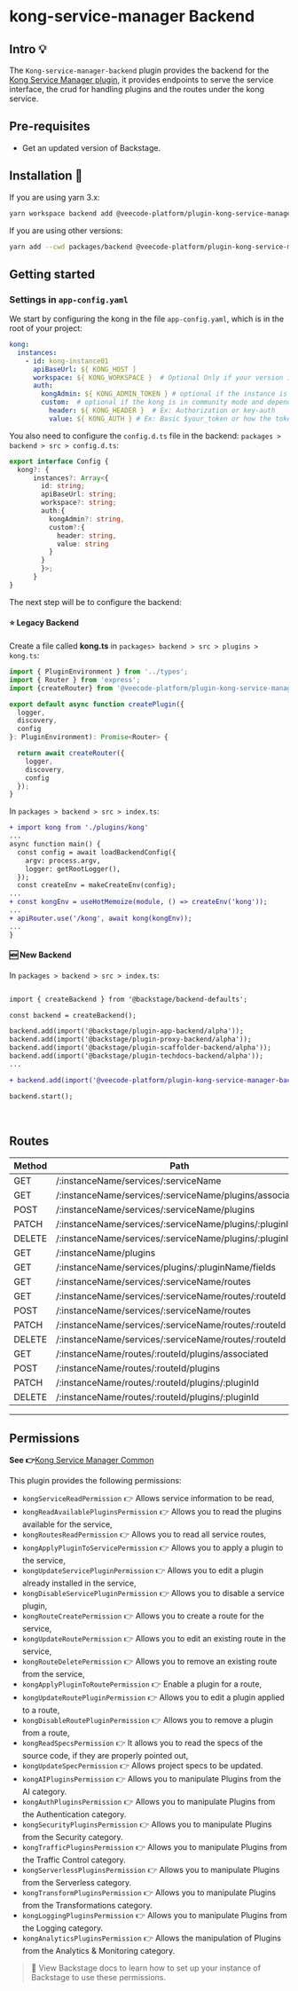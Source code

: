 # kong-service-manager Backend

## Intro 💡

The `Kong-service-manager-backend` plugin provides the backend for the [Kong Service Manager plugin](https://github.com/veecode-platform/platform-backstage-plugins/tree/master/plugins/kong-service-manager),
it provides endpoints to serve the service interface, the crud for handling plugins and the routes under the kong service.

## Pre-requisites

- Get an updated version of Backstage.
  

## Installation 🔧


If you are using yarn 3.x:

```bash
yarn workspace backend add @veecode-platform/plugin-kong-service-manager-backend
```

If you are using other versions:

```bash
yarn add --cwd packages/backend @veecode-platform/plugin-kong-service-manager-backend
```


## Getting started

### Settings in `app-config.yaml`

We start by configuring the kong in the file `app-config.yaml`, which is in the root of your project:

```yaml
kong:
  instances:
    - id: kong-instance01
      apiBaseUrl: ${ KONG_HOST ]
      workspace: ${ KONG_WORKSPACE }  # Optional Only if your version is enterprise
      auth:
        kongAdmin: ${ KONG_ADMIN_TOKEN } # optional if the instance is enterprise
        custom:  # optional if the kong is in community mode and depending on the authentication used
          header: ${ KONG_HEADER }  # Ex: Authorization or key-auth
          value: ${ KONG_AUTH } # Ex: Basic $your_token or how the token is added depending on the approach
   ```

You also need to configure the `config.d.ts` file in the backend:
`packages > backend > src > config.d.ts`:

```ts
export interface Config {
  kong?: {
      instances?: Array<{
        id: string;
        apiBaseUrl: string;
        workspace?: string;
        auth:{
          kongAdmin?: string,
          custom?:{
            header: string,
            value: string
          }
        }
        }>;
      }
}
```


The next step will be to configure the backend:

#### ⭐ Legacy Backend

Create a file called **kong.ts** in `packages> backend > src > plugins > kong.ts`:

```ts
import { PluginEnvironment } from '../types';
import { Router } from 'express';
import {createRouter} from '@veecode-platform/plugin-kong-service-manager-backend';

export default async function createPlugin({
  logger,
  discovery,
  config
}: PluginEnvironment): Promise<Router> {

  return await createRouter({
    logger,
    discovery,
    config
  });
}
```
In `packages > backend > src > index.ts`:

```diff
+ import kong from './plugins/kong'
...
async function main() {
  const config = await loadBackendConfig({
    argv: process.argv,
    logger: getRootLogger(),
  });
  const createEnv = makeCreateEnv(config);
...
+ const kongEnv = useHotMemoize(module, () => createEnv('kong'));
...
+ apiRouter.use('/kong', await kong(kongEnv));
...
}
```

#### 🆕 New Backend

In `packages > backend > src > index.ts`:

```diff

import { createBackend } from '@backstage/backend-defaults';

const backend = createBackend();

backend.add(import('@backstage/plugin-app-backend/alpha'));
backend.add(import('@backstage/plugin-proxy-backend/alpha'));
backend.add(import('@backstage/plugin-scaffolder-backend/alpha'));
backend.add(import('@backstage/plugin-techdocs-backend/alpha'));
...

+ backend.add(import('@veecode-platform/plugin-kong-service-manager-backend'));

backend.start();
```

<br>


## Routes

| Method | Path                                                     | Endpoint                                                                                     |
|--------|----------------------------------------------------------|----------------------------------------------------------------------------------------------|
| GET    | /:instanceName/services/:serviceName                     | backendBaseUrl/api/kong/:instanceName/services/:serviceName                                   |
| GET    | /:instanceName/services/:serviceName/plugins/associated  | backendBaseUrl/api/kong/:instanceName/services/:serviceName/plugins/associated               |
| POST   | /:instanceName/services/:serviceName/plugins             | backendBaseUrl/api/kong/:instanceName/services/:serviceName/plugins                           |
| PATCH  | /:instanceName/services/:serviceName/plugins/:pluginId   | backendBaseUrl/api/kong/:instanceName/services/:serviceName/plugins/:pluginId                 |
| DELETE | /:instanceName/services/:serviceName/plugins/:pluginId   | backendBaseUrl/api/kong/:instanceName/services/:serviceName/plugins/:pluginId                 |
| GET    | /:instanceName/plugins                                   | backendBaseUrl/api/kong/:instanceName/plugins                                                |
| GET    | /:instanceName/services/plugins/:pluginName/fields       | backendBaseUrl/api/kong/:instanceName/services/plugins/:pluginName/fields                     |
| GET    | /:instanceName/services/:serviceName/routes              | backendBaseUrl/api/kong/:instanceName/services/:serviceName/routes                            |
| GET    | /:instanceName/services/:serviceName/routes/:routeId     | backendBaseUrl/api/kong/:instanceName/services/:serviceName/routes/:routeId                   |
| POST   | /:instanceName/services/:serviceName/routes              | backendBaseUrl/api/kong/:instanceName/services/:serviceName/routes                            |
| PATCH  | /:instanceName/services/:serviceName/routes/:routeId     | backendBaseUrl/api/kong/:instanceName/services/:serviceName/routes/:routeId                   |
| DELETE | /:instanceName/services/:serviceName/routes/:routeId     | backendBaseUrl/api/kong/:instanceName/services/:serviceName/routes/:routeId                   |
| GET    | /:instanceName/routes/:routeId/plugins/associated        | backendBaseUrl/api/kong/:instanceName/routes/:routeId/plugins/associated                      |
| POST   | /:instanceName/routes/:routeId/plugins                   | backendBaseUrl/api/kong/:instanceName/routes/:routeId/plugins                                 |
| PATCH  | /:instanceName/routes/:routeId/plugins/:pluginId         | backendBaseUrl/api/kong/:instanceName/routes/:routeId/plugins/:pluginId                       |
| DELETE | /:instanceName/routes/:routeId/plugins/:pluginId         | backendBaseUrl/api/kong/:instanceName/routes/:routeId/plugins/:pluginId                       |




---


## Permissions

**See 👉**[Kong Service Manager Common](https://github.com/veecode-platform/platform-backstage-plugins/blob/kong-feature-permission/plugins/kong-service-manager-common/README.md)

This plugin provides the following permissions:

- `kongServiceReadPermission` 👉 Allows service information to be read,
- `kongReadAvailablePluginsPermission` 👉 Allows you to read the plugins available for the service,
- `kongRoutesReadPermission` 👉 Allows you to read all service routes,
- `kongApplyPluginToServicePermission` 👉 Allows you to apply a plugin to the service,
- `kongUpdateServicePluginPermission` 👉 Allows you to edit a plugin already installed in the service,
- `kongDisableServicePluginPermission` 👉 Allows you to disable a service plugin,
- `kongRouteCreatePermission` 👉 Allows you to create a route for the service,
- `kongUpdateRoutePermission` 👉 Allows you to edit an existing route in the service,
- `kongRouteDeletePermission` 👉 Allows you to remove an existing route from the service,
- `kongApplyPluginToRoutePermission` 👉 Enable a plugin for a route,
- `kongUpdateRoutePluginPermission` 👉 Allows you to edit a plugin applied to a route,
- `kongDisableRoutePluginPermission` 👉 Allows you to remove a plugin from a route,
- `kongReadSpecsPermission` 👉 It allows you to read the specs of the source code, if they are properly pointed out,
- `kongUpdateSpecPermission` 👉 Allows project specs to be updated.
-  `kongAIPluginsPermission` 👉 Allows you to manipulate Plugins from the AI category.
-  `kongAuthPluginsPermission` 👉 Allows you to manipulate Plugins from the Authentication category.
-  `kongSecurityPluginsPermission` 👉 Allows you to manipulate Plugins from the Security category.
-  `kongTrafficPluginsPermission` 👉 Allows you to manipulate Plugins from the Traffic Control category.
-  `kongServerlessPluginsPermission` 👉 Allows you to manipulate Plugins from the Serverless category.
-  `kongTransformPluginsPermission` 👉 Allows you to manipulate Plugins from the Transformations category.
-  `kongLoggingPluginsPermission` 👉 Allows you to manipulate Plugins from the Logging category.
-  `kongAnalyticsPluginsPermission` 👉 Allows the manipulation of Plugins from the Analytics & Monitoring category.


> 🚨 View Backstage docs to learn how to set up your instance of Backstage to use these permissions.
